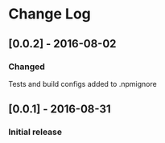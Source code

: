 # Change Log

## [0.0.2] - 2016-08-02
### Changed
Tests and build configs added to .npmignore

## [0.0.1] - 2016-08-31
### Initial release